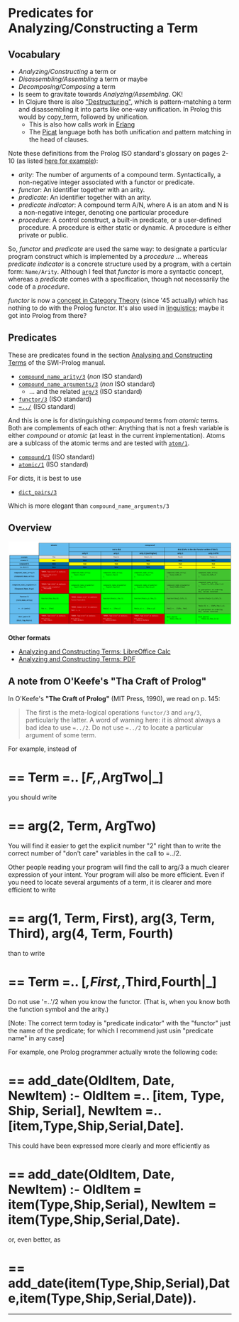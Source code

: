 # Predicates for Analyzing/Constructing a Term

## Vocabulary

- *Analyzing/Constructing* a term or 
- *Disassembling/Assembling* a term or maybe
- *Decomposing/Composing* a term
- Is seem to gravitate towards *Analyzing/Assembling*. OK!
- In Clojure there is also ["Destructuring"](https://clojure.org/guides/destructuring), which is pattern-matching a term and disassembling it into parts
  like one-way unification. In Prolog this would by copy_term, followed by unification.
  - This is also how calls work in [Erlang](https://en.wikipedia.org/wiki/Erlang_(programming_language))
  - The [Picat](http://picat-lang.org/) language both has both unification and pattern matching in the head of clauses.

Note these definitions from the Prolog ISO standard's glossary on pages 2-10 (as listed [here for example](https://stackoverflow.com/questions/49898738/is-this-prolog-terminology-correct-fact-rule-procedure-predicate)):

- *arity*: The number of arguments of a compound term. Syntactically, a non-negative integer associated with a functor or predicate.
- *functor*: An identifier together with an arity.
- *predicate*: An identifier together with an arity.
- *predicate indicator*: A compound term A/N, where A is an atom and N is a non-negative integer, denoting one particular procedure
- *procedure*: A control construct, a built-in predicate, or a user-defined procedure. A procedure is either static or dynamic. A procedure is either private or public.

So, _functor_ and _predicate_ are used the same way: to designate a particular program construct which is implemented by a
_procedure_ ... whereas _predicate indicator_ is a concrete structure used by a program, with a certain form: `Name/Arity`.
Although I feel that *functor* is more a syntactic concept, whereas a *predicate* comes with a specification, though not
necessarily the code of a *procedure*.

_functor_ is now a [concept in Category Theory](https://en.wikipedia.org/wiki/Functor) (since '45 actually) which has nothing
to do with the Prolog functor. It's also used in [linguistics](https://en.wikipedia.org/wiki/Function_word); maybe it got into Prolog from there?

## Predicates

These are predicates found in the section [Analysing and Constructing Terms](https://eu.swi-prolog.org/pldoc/man?section=manipterm) of the SWI-Prolog manual.

- [`compound_name_arity/3`](https://eu.swi-prolog.org/pldoc/doc_for?object=compound_name_arity/3) (_non_ ISO standard)
- [`compound_name_arguments/3`](https://eu.swi-prolog.org/pldoc/doc_for?object=compound_name_arguments/3) (_non_ ISO standard)
   - ... and the related [`arg/3`](https://eu.swi-prolog.org/pldoc/doc_for?object=arg/3) (ISO standard)
- [`functor/3`](https://eu.swi-prolog.org/pldoc/doc_for?object=functor/3) (ISO standard)
- [`=../`](https://eu.swi-prolog.org/pldoc/doc_for?object=(%3D..)/2) (ISO standard)

And this is one is for distinguishing _compound_ terms from _atomic_ terms. Both are complements of each other: Anything that
is not a fresh variable is either _compound_ or _atomic_ (at least in the current implementation). Atoms are a sublcass
of the atomic terms and are tested with [`atom/1`](https://eu.swi-prolog.org/pldoc/doc_for?object=atom/1).

- [`compound/1`](https://eu.swi-prolog.org/pldoc/doc_for?object=compound/1) (ISO standard)
- [`atomic/1`](https://eu.swi-prolog.org/pldoc/doc_for?object=atomic/1) (ISO standard)

For dicts, it is best to use 

- [`dict_pairs/3`](https://eu.swi-prolog.org/pldoc/doc_for?object=dict_pairs/3)

Which is more elegant than `compound_name_arguments/3`

## Overview 

![Analyzing and Constructing Terms](term_analysis_construction.png)

**Other formats**

- [Analyzing and Constructing Terms: LibreOffice Calc](term_analysis_construction.ods) 
- [Analyzing and Constructing Terms: PDF](term_analysis_construction.pdf)

## A note from O'Keefe's "Tha Craft of Prolog"

In O'Keefe's **"The Craft of Prolog"** (MIT Press, 1990), we read on p. 145:

> The first is the meta-logical operations `functor/3` and `arg/3`, particularly the latter. A word of warning here: 
> it is almost always a bad idea to use `=../2`. Do not use `=../2` to locate a particular argument of some term. 

For example, instead of 

==
Term =.. [_F,_,ArgTwo|_]
==

you should write

==
arg(2, Term, ArgTwo)
==

You will find it easier to get the explicit number "2" right than
to write the correct number of "don't care" variables in the call to =../2.

Other people reading your program will find the call to arg/3 a much clearer expression of your intent. Your program will also be more efficient. Even if you need to locate several arguments of a term, it is clearer and more efficient to write

==
arg(1, Term, First),
arg(3, Term, Third),
arg(4, Term, Fourth)
==

than to write

==
Term =.. [_,First,_,Third,Fourth|_]
==

Do not use '=..'/2 when you know the functor. (That 
is, when you know both the function symbol and the arity.)

[Note: The correct term today is "predicate indicator" with the "functor" just the name of the predicate; for which I recommend just usin "predicate name" in any case]

For example, one Prolog programmer actually wrote the following code:

==
add_date(OldItem, Date, NewItem) :- 
   OldItem =.. [item, Type, Ship, Serial],
   NewItem =.. [item,Type,Ship,Serial,Date].
==

This could have been expressed more clearly and more efficiently as

==
add_date(OldItem, Date, NewItem) :-
   OldItem = item(Type,Ship,Serial),
   NewItem = item(Type,Ship,Serial,Date).
==

or, even better, as

==
add_date(item(Type,Ship,Serial),Date,item(Type,Ship,Serial,Date)).
==
--------

